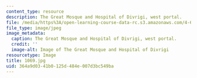```yaml
---
content_type: resource
description: The Great Mosque and Hospital of Divrigi, west portal.
file: /media/https%3A/open-learning-course-data-rc.s3.amazonaws.com/4-614-religious-architecture-and-islamic-cultures-fall-2002/364a9d0341b0125d484e007d3bc549ba_1069.jpg
file_type: image/jpeg
image_metadata:
  caption: The Great Mosque and Hospital of Divrigi, west portal.
  credit: ''
  image-alt: Image of The Great Mosque and Hospital of Divrigi
resourcetype: Image
title: 1069.jpg
uid: 364a9d03-41b0-125d-484e-007d3bc549ba
---
```

